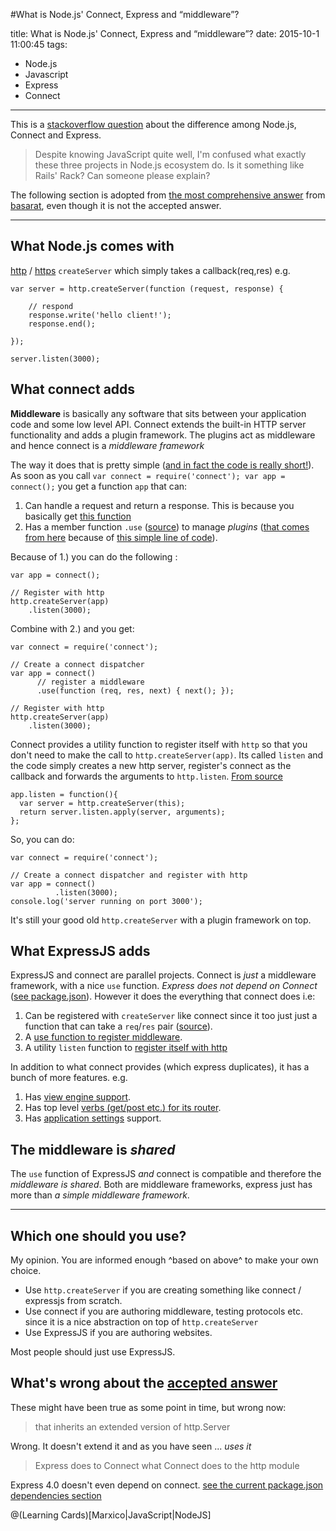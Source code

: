 #What is Node.js' Connect, Express and “middleware”?

title: What is Node.js' Connect, Express and “middleware”?
date: 2015-10-1 11:00:45
tags: 
- Node.js
- Javascript
- Express
- Connect

---

This is a [stackoverflow question](http://stackoverflow.com/questions/5284340/what-is-node-js-connect-express-and-middleware) about the difference among Node.js, Connect and Express.
> Despite knowing JavaScript quite well, I'm confused what exactly these three projects in Node.js ecosystem do. Is it something like Rails' Rack? Can someone please explain?

The following section is adopted from [the most comprehensive answer](http://stackoverflow.com/a/23957864/3697757) from [basarat](http://stackoverflow.com/users/390330/basarat), even though it is not the accepted answer.
<!-- more -->


----------


What Node.js comes with
-----------------------
[http][1] / [https][2] `createServer` which simply takes a callback(req,res) e.g. 

    var server = http.createServer(function (request, response) {
    
        // respond
        response.write('hello client!');
        response.end();
    
    });
    
    server.listen(3000);


What connect adds
-----------------
**Middleware** is basically any software that sits between your application code and some low level API. Connect extends the built-in HTTP server functionality and adds a plugin framework. The plugins act as middleware and hence connect is a *middleware framework*

The way it does that is pretty simple ([and in fact the code is really short!][3]). As soon as you call `var connect = require('connect'); var app = connect();` you get a function `app` that can: 
   
 1.  Can handle a request and return a response. This is because you basically get [this function][4]
 2.  Has a member function `.use` ([source][7]) to manage *plugins* ([that comes from here][5] because of [this simple line of code][6]). 
    
Because of 1.) you can do the following : 

    var app = connect();
    
    // Register with http
    http.createServer(app)
        .listen(3000);

Combine with 2.) and you get: 


    var connect = require('connect');

    // Create a connect dispatcher
    var app = connect()
          // register a middleware
          .use(function (req, res, next) { next(); });

    // Register with http
    http.createServer(app)
        .listen(3000);

Connect provides a utility function to register itself with `http` so that you don't need to make the call to `http.createServer(app)`. Its called `listen` and the code simply creates a new http server, register's connect as the callback and forwards the arguments to `http.listen`. [From source][8]

    app.listen = function(){
      var server = http.createServer(this);
      return server.listen.apply(server, arguments);
    };

So, you can do: 

    var connect = require('connect');
    
    // Create a connect dispatcher and register with http
    var app = connect()
              .listen(3000);
    console.log('server running on port 3000');

It's still your good old `http.createServer` with a plugin framework on top.

What ExpressJS adds
-------------------
ExpressJS and connect are parallel projects. Connect is *just* a middleware framework, with a nice `use` function. *Express does not depend on Connect* ([see package.json][9]). However it does the everything that connect does i.e: 

 1. Can be registered with `createServer` like connect since it too just just a function that can take a `req`/`res` pair ([source][10]). 
 2. A [use function to register middleware][11].
 3. A utility `listen` function to [register itself with http][12]

In addition to what connect provides (which express duplicates), it has a bunch of more features. e.g. 

 1. Has [view engine support][13].
 2. Has top level [verbs (get/post etc.) for its router][14].
 3. Has [application settings][15] support.

The middleware is *shared*
------------------------
The `use` function of ExpressJS *and* connect is compatible and therefore the *middleware is shared*. Both are middleware frameworks, express just has more than *a simple middleware framework*.


----------


Which one should you use?
------------------------

My opinion. You are informed enough ^based on above^ to make your own choice.

 - Use `http.createServer` if you are creating something like connect / expressjs from scratch. 
 - Use connect if you are authoring middleware, testing protocols etc. since it is a nice abstraction on top of `http.createServer`
 - Use ExpressJS if you are authoring websites. 

Most people should just use ExpressJS.

What's wrong about the [accepted answer](http://stackoverflow.com/questions/5284340/what-is-node-js-connect-express-and-middleware/5290324#5290324)
------------------------


These might have been true as some point in time, but wrong now: 

> that inherits an extended version of http.Server

Wrong. It doesn't extend it and as you have seen ... *uses it*

> Express does to Connect what Connect does to the http module

Express 4.0 doesn't even depend on connect. [see the current package.json dependencies section][16]


  [1]: http://nodejs.org/api/http.html
  [2]: http://nodejs.org/api/https.html
  [3]: https://github.com/senchalabs/connect/blob/a9d71168013454635cf069ff2954977df355979f/lib/proto.js
  [4]: https://github.com/senchalabs/connect/blob/a9d71168013454635cf069ff2954977df355979f/lib/connect.js#L28
  [5]: https://github.com/senchalabs/connect/blob/a9d71168013454635cf069ff2954977df355979f/lib/proto.js
  [6]: https://github.com/senchalabs/connect/blob/a9d71168013454635cf069ff2954977df355979f/lib/connect.js#L29
  [7]: https://github.com/senchalabs/connect/blob/a9d71168013454635cf069ff2954977df355979f/lib/proto.js#L62
  [8]: https://github.com/senchalabs/connect/blob/a9d71168013454635cf069ff2954977df355979f/lib/proto.js#L231-L234
  [9]: https://github.com/visionmedia/express/blob/311e83e591a149a7549bab543dfd126d3223f7fd/package.json#L49-L68
  [10]: https://github.com/visionmedia/express/blob/311e83e591a149a7549bab543dfd126d3223f7fd/lib/express.js#L27
  [11]: https://github.com/visionmedia/express/blob/311e83e591a149a7549bab543dfd126d3223f7fd/lib/application.js#L174
  [12]: https://github.com/visionmedia/express/blob/311e83e591a149a7549bab543dfd126d3223f7fd/lib/application.js#L538-L541
  [13]: https://github.com/visionmedia/express/blob/311e83e591a149a7549bab543dfd126d3223f7fd/lib/application.js#L463
  [14]: https://github.com/visionmedia/express/blob/311e83e591a149a7549bab543dfd126d3223f7fd/lib/application.js#L408-L409
  [15]: https://github.com/visionmedia/express/blob/311e83e591a149a7549bab543dfd126d3223f7fd/lib/application.js#L307
  [16]: https://github.com/visionmedia/express/blob/311e83e591a149a7549bab543dfd126d3223f7fd/package.json#L49-L68

@(Learning Cards)[Marxico|JavaScript|NodeJS]